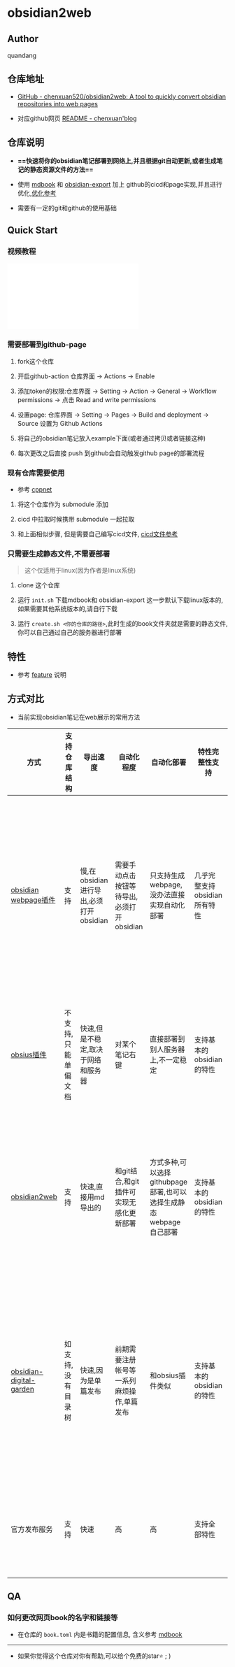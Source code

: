 # obsidian2web

## Author
quandang

## 仓库地址

- [GitHub - chenxuan520/obsidian2web: A tool to quickly convert obsidian repositories into web pages](https://github.com/chenxuan520/obsidian2web)

- 对应github网页 [README - chenxuan'blog](https://chenxuan520.github.io/obsidian2web/)

## 仓库说明

- **==快速将你的obsidian笔记部署到网络上,并且根据git自动更新,或者生成笔记的静态资源文件的方法==**

- 使用 [mdbook](https://github.com/rust-lang/mdBook) 和 [obsidian-export](https://github.com/zoni/obsidian-export) 加上 github的cicd和page实现,并且进行优化,[优化参考](./info/feature.md)

- 需要有一定的git和github的使用基础

## Quick Start

### 视频教程

<iframe src="//player.bilibili.com/player.html?isOutside=true&aid=1856089767&bvid=BV1yW421R7iC&cid=1614183558&p=1" scrolling="no" border="0" frameborder="no" framespacing="0" allowfullscreen="true"></iframe>

### 需要部署到github-page

1. fork这个仓库

2. 开启github-action 仓库界面 -> Actions -> Enable

3. 添加token的权限:仓库界面 -> Setting -> Action -> General -> Workflow permissions -> 点击 Read and write permissions

4. 设置page: 仓库界面 -> Setting -> Pages -> Build and deployment -> Source 设置为 Github Actions

5. 将自己的obsidian笔记放入example下面(或者通过拷贝或者链接这种)

6. 每次更改之后直接 push 到github会自动触发github page的部署流程

### 现有仓库需要使用

- 参考 [cppnet](https://github.com/chenxuan520/cppnet/blob/master/.github/workflows/docs.yml)

1. 将这个仓库作为 submodule 添加

2. cicd 中拉取时候携带 submodule 一起拉取

3. 和上面相似步骤, 但是需要自己编写cicd文件, [cicd文件参考](https://github.com/chenxuan520/cppnet/blob/master/.github/workflows/docs.yml)

### 只需要生成静态文件,不需要部署
> 这个仅适用于linux(因为作者是linux系统)

1. clone 这个仓库

2. 运行 `init.sh` 下载mdbook和 obsidian-export 这一步默认下载linux版本的,如果需要其他系统版本的,请自行下载

3. 运行 `create.sh <你的仓库的路径>`,此时生成的book文件夹就是需要的静态文件,你可以自己通过自己的服务器进行部署

## 特性

- 参考 [feature](./info/feature.md) 说明

## 方式对比

- 当前实现obsidian笔记在web展示的常用方法

| 方式                                                                                | 支持仓库结构     | 导出速度                         | 自动化程度                     | 自动化部署                                      | 特性完整性支持            | 国内访问                  | 是否收费     |
| --------------------------------------------------------------------------------- | ---------- | ---------------------------- | ------------------------- | ------------------------------------------ | ------------------ | --------------------- | -------- |
| [obsidian webpage插件](https://github.com/KosmosisDire/obsidian-webpage-export)<br> | 支持         | 慢,在obsidian进行导出,必须打开obsidian | 需要手动点击按钮等待导出,必须打开obsidian | 只支持生成webpage,没办法直接实现自动化部署                  | 几乎完整支持obsidian所有特性 | 引用了一些很慢的css资源导致加载速度很慢 | 免费       |
| [obsius插件](https://zhuanlan.zhihu.com/p/500854527)                                | 不支持,只能单偏文档 | 快速,但是不稳定,取决于网络和服务器           | 对某个笔记右键                   | 直接部署到别人服务器上,不一定稳定                          | 支持基本的obsidian的特性   | 不稳定,因为是国外的网站          | 免费,但是不稳定 |
| [obsidian2web](https://chenxuan520.github.io/obsidian2web/)                       | 支持         | 快速,直接用md导出的                  | 和git结合,和git插件可实现无感化更新部署   | 方式多种,可以选择githubpage部署,也可以选择生成静态webpage自己部署 | 支持基本的obsidian的特性   | 所有css和js文件全部内置,加载速度快  | 免费       |
| [obsidian-digital-garden](https://github.com/oleeskild/Obsidian-Digital-Garden)   | 如支持,没有目录树  | 快速,因为是单篇发布                   | 前期需要注册帐号等一系列麻烦操作,单篇发布     | 和obsius插件类似                                | 支持基本的obsidian的特性   | 引用了一些很慢的css资源导致加载速度很慢 | 免费       |
| 官方发布服务                                                                            | 支持         | 快速                           | 高                         | 高                                          | 支持全部特性             | 正常,加载速度还可以            | 8刀一个月    |


## QA

### 如何更改网页book的名字和链接等

- 在仓库的 `book.toml` 内是书籍的配置信息, 含义参考  [mdbook](https://hellowac.github.io/mdbook-doc-zh/index.html)

---

- 如果你觉得这个仓库对你有帮助,可以给个免费的star⭐  ; )


